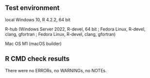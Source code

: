 ## Test environment
local Windows 10, R 4.2.2, 64 bit

R-hub (Windows Server 2022, R-devel, 64 bit ; Fedora Linux, R-devel, clang, gfortran ; Fedora Linux, R-devel, clang, gfortran)

Mac OS M1 (macOS builder)

## R CMD check results
There were no ERRORs, no WARNINGs, no NOTEs.
